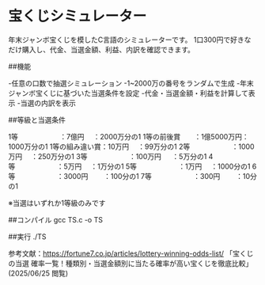 # 宝くじシミュレーター

 年末ジャンボ宝くじを模したC言語のシミュレーターです。
 1口300円で好きなだけ購入し、代金、当選金額、利益、内訳を確認できます。


##機能

 -任意の口数で抽選シミュレーション
 -1~2000万の番号をランダムで生成
 -年末ジャンボ宝くじに基づいた当選条件を設定
 -代金・当選金額・利益を計算して表示
 -当選の内訳を表示


##等級と当選条件

 1等　　　　　　：7億円    　：2000万分の1
 1等の前後賞　　：1億5000万円：1000万分の1
 1等の組み違い賞：10万円　   ：99万分の1
 2等　　　　　　：1000万円　 ：250万分の1
 3等　　　　　　：100万円 　 ：5万分の1
 4等　　　　　　：5万円    　：1万分の1
 5等　　　　　　：1万円　    ：1000分の1
 6等　　　　　　：3000円　　 ：100分の1
 7等　　　　　　：300円　　  ：10分の1

 ※当選はいずれか1等級のみです


##コンパイル
 gcc TS.c -o TS


##実行
 ./TS



 参考文献：https://fortune7.co.jp/articles/lottery-winning-odds-list/ 「宝くじの当選 確率一覧！種類別・当選金額別に当たる確率が高い宝くじを徹底比較」(2025/06/25 閲覧)